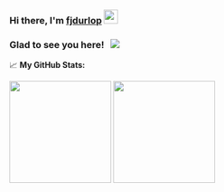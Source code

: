 ### Hi there,  I'm <a href="" target="_blank">fjdurlop</a> <img src="https://media.giphy.com/media/hvRJCLFzcasrR4ia7z/giphy.gif" width="25px">


### Glad to see you here! &nbsp; ![](https://komarev.com/ghpvc/?username=fjdurlop)
<!--

**![](https://visitor-badge.glitch.me/badge?page_id=fjdurlop.fjdurlop)

https://linkedin.com/in/fjdurlop
**fjdurlop/fjdurlop** is a ✨ _special_ ✨ repository because its `README.md` (this file) appears on your GitHub profile.
[![Linkedin Badge](https://img.shields.io/badge/-LinkedIn-0e76a8?style=flat-square&logo=Linkedin&logoColor=white)](https://linkedin.com/in/fjdurlop)

Here are some ideas to get you started:

- 🔭 I’m currently working on ...
- 🌱 I’m currently learning ...
- 👯 I’m looking to collaborate on ...
- 🤔 I’m looking for help with ...
- 💬 Ask me about ...
- 📫 How to reach me: ...
- 😄 Pronouns: ...
- ⚡ Fun fact: ...
-->
📈 **My GitHub Stats:**

<p>
  <img height="180em" src="https://github-readme-stats.vercel.app/api?username=fjdurlop&show_icons=true&theme=blue-green" />
  <img height="180em" src="https://github-readme-stats.vercel.app/api/top-langs/?username=fjdurlop&layout=compact&theme=blue-green"/>
</p>
